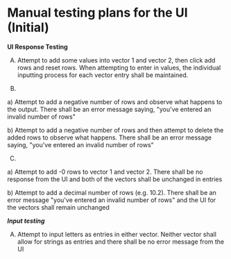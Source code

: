 # **Manual testing plans for the UI (Initial)**

**UI Response Testing**

1. Attempt to add some values into vector 1 and vector 2, then click add rows and reset rows. When attempting to enter in values, the individual inputting process for each vector entry shall be maintained. 

2. 

a) Attempt to add a negative number of rows and observe what happens to the output. There shall be an error message  saying, "you've entered an invalid number of rows"

b) Attempt to add a negative number of rows and then attempt to delete the added rows to observe what happens. There shall be an error message saying, "you've entered an invalid number of rows"

3.

a) Attempt to add -0 rows to vector 1 and vector 2. There shall be no response from the UI and both of the vectors shall be unchanged in entries

b) Attempt to add a decimal number of rows (e.g. 10.2). There shall be an error message "you've entered an invalid number of rows" and the UI for the vectors shall remain unchanged

***Input testing***

1. Attempt to input letters as entries in either vector. Neither vector shall allow for strings as entries and there shall be no error message from the UI


<style type="text/css">
    ol { list-style-type: upper-alpha; }
</style>
